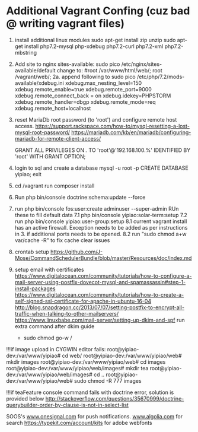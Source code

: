 
Additional Vagrant Confing (cuz bad @ writing vagrant files) 
========================
1. install additional linux modules
    sudo apt-get install zip unzip
	sudo apt-get install php7.2-mysql php-xdebug php7.2-curl php7.2-xml php7.2-mbstring
2.  Add site to nginx sites-available:
        sudo pico /etc/nginx/sites-available/default
    change to:
        #root /var/www/html/web/;
         root /vagrant/web/;
2a. append following to sudo pico /etc/php/7.2/mods-available/xdebug.ini
    xdebug.max_nesting_level=150
    xdebug.remote_enable=true
    xdebug.remote_port=9000
    xdebug.remote_connect_back = on
    xdebug.idekey=PHPSTORM
    xdebug.remote_handler=dbgp
    xdebug.remote_mode=req
    xdebug.remote_host=localhost
3. reset MariaDb root password (to 'root') and configure remote host access.
      https://support.rackspace.com/how-to/mysql-resetting-a-lost-mysql-root-password/
      https://mariadb.com/kb/en/mariadb/configuring-mariadb-for-remote-client-access/
      
      GRANT ALL PRIVILEGES ON *.* TO 'root'@'192.168.100.%' IDENTIFIED BY 'root' WITH GRANT OPTION;

4. login to sql and create a database 
    mysql -u root -p
	CREATE DATABASE yipiao;
	exit
5. cd /vagrant run composer install
6. Run php bin/console doctrine:schema:update --force
7. run php bin/console fos:user:create adminuser --super-admin
RUn these to fill default data
7.1 php bin/console yipiao:solar-term:setup
7.2 run php bin/console yipiao:user-group:setup
8.1 current vagrant install has an active firewall. Exception needs to be added as per instructions in 3. if additional ports needs to be opened.
8.2 run "sudo chmod a+w var/cache -R" to fix cache clear issues

9. crontab setup https://github.com/J-Mose/CommandSchedulerBundle/blob/master/Resources/doc/index.md

10. setup email with certificates
    https://www.digitalocean.com/community/tutorials/how-to-configure-a-mail-server-using-postfix-dovecot-mysql-and-spamassassin#step-1-install-packages
    https://www.digitalocean.com/community/tutorials/how-to-create-a-self-signed-ssl-certificate-for-apache-in-ubuntu-16-04
    http://blog.snapdragon.cc/2013/07/07/setting-postfix-to-encrypt-all-traffic-when-talking-to-other-mailservers/
    https://www.linuxbabe.com/mail-server/setting-up-dkim-and-spf
    run extra command after dkim guide
     - sudo chmod go-w / 

!!!if image upload in CYGWIN editor fails: 
root@yipiao-dev:/var/www/yipiao# cd web/
root@yipiao-dev:/var/www/yipiao/web# mkdir images
root@yipiao-dev:/var/www/yipiao/web# cd images
root@yipiao-dev:/var/www/yipiao/web/images# mkdir tea
root@yipiao-dev:/var/www/yipiao/web/images# cd ..
root@yipiao-dev:/var/www/yipiao/web# sudo chmod -R 777 images

!!!if teaFeature console command fails with doctrine error, solution is provided below
http://stackoverflow.com/questions/35670999/doctrine-querybuilder-order-by-clause-is-not-in-select-list

SOOS's
www.onesignal.com for push notifications.
www.algolia.com for search
https://typekit.com/account/kits for adobe webfonts
